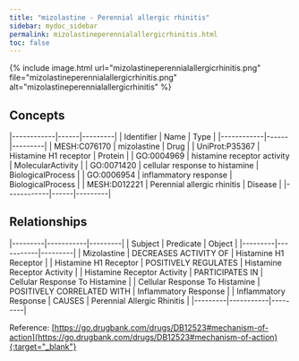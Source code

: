 ```yaml
---
title: "mizolastine - Perennial allergic rhinitis"
sidebar: mydoc_sidebar
permalink: mizolastineperennialallergicrhinitis.html
toc: false 
---
```


{% include image.html url="mizolastineperennialallergicrhinitis.png" file="mizolastineperennialallergicrhinitis.png" alt="mizolastineperennialallergicrhinitis" %}

## Concepts

|------------|------|---------|
| Identifier | Name | Type    |
|------------|------|---------|
| MESH:C076170 | mizolastine | Drug |
| UniProt:P35367 | Histamine H1 receptor | Protein |
| GO:0004969 | histamine receptor activity | MolecularActivity |
| GO:0071420 | cellular response to histamine | BiologicalProcess |
| GO:0006954 | inflammatory response | BiologicalProcess |
| MESH:D012221 | Perennial allergic rhinitis | Disease |
|------------|------|---------|

## Relationships

|---------|-----------|---------|
| Subject | Predicate | Object  |
|---------|-----------|---------|
| Mizolastine | DECREASES ACTIVITY OF | Histamine H1 Receptor |
| Histamine H1 Receptor | POSITIVELY REGULATES | Histamine Receptor Activity |
| Histamine Receptor Activity | PARTICIPATES IN | Cellular Response To Histamine |
| Cellular Response To Histamine | POSITIVELY CORRELATED WITH | Inflammatory Response |
| Inflammatory Response | CAUSES | Perennial Allergic Rhinitis |
|---------|-----------|---------|

Reference: [https://go.drugbank.com/drugs/DB12523#mechanism-of-action](https://go.drugbank.com/drugs/DB12523#mechanism-of-action){:target="_blank"}
